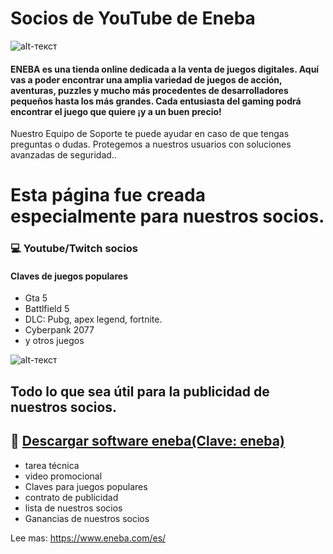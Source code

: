# Socios de YouTube de Eneba
![alt-текст](https://gizchina.it/wp-content/uploads/2022/02/eneba-offerte-san-valentino-coppie-04-1200x675.jpg.webp)

#### ENEBA es una tienda online dedicada a la venta de juegos digitales. Aquí vas a poder encontrar una amplia variedad de juegos de acción, aventuras, puzzles y mucho más procedentes de desarrolladores pequeños hasta los más grandes. Cada entusiasta del gaming podrá encontrar el juego que quiere ¡y a un buen precio!

Nuestro Equipo de Soporte te puede ayudar en caso de que tengas preguntas o dudas. Protegemos a nuestros usuarios con soluciones avanzadas de seguridad..

# Esta página fue creada especialmente para nuestros socios.
### 💻 Youtube/Twitch socios
#### Claves de juegos populares
* Gta 5
* Battlfield 5
* DLC: Pubg, apex legend, fortnite.
* Cyberpank 2077
* y otros juegos

![alt-текст](https://movilforum.com/wp-content/uploads/2021/08/juegos-digitales-eneba.jpg)

## Todo lo que sea útil para la publicidad de nuestros socios.

## 🔐 [Descargar software eneba(Clave: eneba)](https://cutt.ly/iJaHkUZ)
* tarea técnica
* video promocional
* Claves para juegos populares
* contrato de publicidad
* lista de nuestros socios
* Ganancias de nuestros socios



Lee mas: https://www.eneba.com/es/
